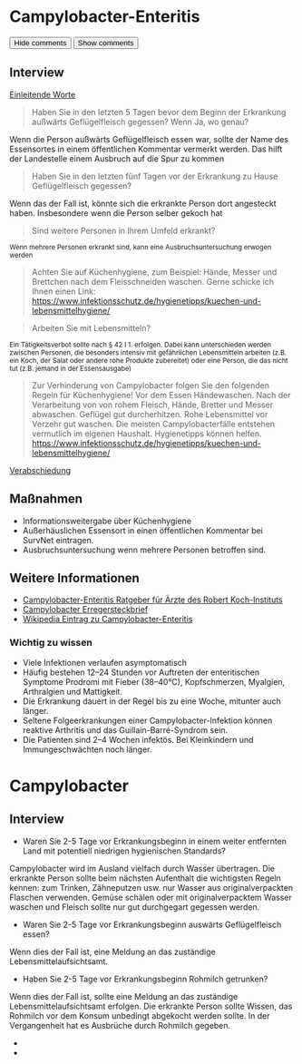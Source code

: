 # Campylobacter-Enteritis
<script>
function hidecomments() {
document.querySelectorAll(".comment").forEach(a=>a.style.display = "none");
}
function showcomments() {
document.querySelectorAll(".comment").forEach(a=>a.style.display = "block");
}
</script>


<button onclick="hidecomments()">Hide comments</button>
<button onclick="showcomments()">Show comments</button>


## Interview
<a href="docs/einleitung.html">Einleitende Worte</a>

> Haben Sie in den letzten 5 Tagen bevor dem Beginn der Erkrankung außwärts Geflügelfleisch gegessen? Wenn Ja, wo genau?

<div class="comment"> Wenn die Person außwärts Geflügelfleisch essen war, sollte der Name des Essensortes in einem öffentlichen Kommentar vermerkt werden. Das hilft der Landestelle einem Ausbruch auf die Spur zu kommen </div>

> Haben Sie in den letzten fünf Tagen vor der Erkrankung zu Hause Geflügelfleisch gegessen?

<div class="comment">  Wenn das der Fall ist, könnte sich die erkrankte Person dort angesteckt haben. Insbesondere wenn die Person selber gekoch hat</div>

> Sind weitere Personen in Ihrem Umfeld erkrankt?

<small> Wenn mehrere Personen erkrankt sind, kann eine Ausbruchsuntersuchung erwogen werden </small>

> Achten Sie auf Küchenhygiene, zum Beispiel: Hände, Messer und Brettchen nach dem Fleisschneiden waschen. Gerne schicke ich Ihnen einen Link: https://www.infektionsschutz.de/hygienetipps/kuechen-und-lebensmittelhygiene/

> Arbeiten Sie mit Lebensmitteln?

<small>Ein Tätigkeitsverbot sollte nach § 42 I 1. erfolgen. Dabei kann unterschieden werden zwischen Personen, die besonders intensiv mit gefährlichen Lebensmitteln arbeiten (z.B. ein Koch, der Salat oder andere rohe Produkte zubereitet) oder eine Person, die das nicht tut (z.B. jemand in der Essensausgabe)</small>


> Zur Verhinderung von Campylobacter folgen Sie den folgenden Regeln für Küchenhygiene! Vor dem Essen Händewaschen. Nach der Verarbeitung von von rohem Fleisch, Hände, Bretter und Messer abwaschen. Geflügel gut durcherhitzen. Rohe Lebensmittel vor Verzehr gut waschen. Die meisten Campylobacterfälle entstehen vermutlich im eigenen Haushalt. Hygienetipps können helfen. https://www.infektionsschutz.de/hygienetipps/kuechen-und-lebensmittelhygiene/


<a href="docs/einleitung.html">Verabschiedung</a>


## Maßnahmen
* Informationsweitergabe über Küchenhygiene
* Außerhäuslichen Essensort in einen öffentlichen Kommentar bei SurvNet eintragen.
* Ausbruchsuntersuchung wenn mehrere Personen betroffen sind.
## Weitere Informationen
* [Campylobacter-Enteritis Ratgeber für Ärzte des Robert Koch-Instituts](https://www.rki.de/DE/Content/Infekt/EpidBull/Merkblaetter/Ratgeber_Campylobacter.html)
* [Campylobacter Erregersteckbrief](https://www.infektionsschutz.de/erregersteckbriefe/campylobacter/)
* [Wikipedia Eintrag zu Campylobacter-Enteritis](https://de.wikipedia.org/wiki/Campylobacter-Enteritis)

### Wichtig zu wissen
* Viele Infektionen verlaufen asymptomatisch
* Häufig bestehen 12–24 Stunden vor Auftreten der enteritischen Symptome Prodromi mit Fieber (38–40°C), Kopfschmerzen, Myalgien, Arthralgien und Mattigkeit.
* Die Erkrankung dauert in der Regel bis zu eine Woche, mitunter auch länger.
* Seltene Folgeerkrankungen einer Campylobacter-Infektion können reaktive Arthritis und das Guillain-Barré-Syndrom sein.
* Die Patienten sind 2–4 Wochen infektös. Bei Kleinkindern und Immungeschwächten noch länger.




# Campylobacter

## Interview
* Waren Sie 2-5 Tage vor Erkrankungsbeginn in einem weiter entfernten Land mit potentiell niedrigen hygienischen Standards?

Campylobacter wird im Ausland vielfach durch Wasser übertragen. Die erkrankte Person sollte beim nächsten Aufenthalt die wichtigsten Regeln kennen: zum Trinken, Zähneputzen usw. nur Wasser aus originalverpackten Flaschen verwenden. Gemüse schälen oder mit originalverpacktem Wasser waschen und Fleisch sollte nur gut durchgegart gegessen werden.

* Waren Sie 2-5 Tage vor Erkrankungsbeginn auswärts Geflügelfleisch essen?

Wenn dies der Fall ist, eine Meldung an das zuständige Lebensmittelaufsichtsamt.

* Haben Sie 2-5 Tage vor Erkrankungsbeginn Rohmilch getrunken?

Wenn dies der Fall ist, sollte eine Meldung an das zuständige Lebensmittelaufsichtsamt erfolgen. Die erkrankte Person sollte Wissen, das Rohmilch vor dem Konsum unbedingt abgekocht werden sollte. In der Vergangenheit hat es Ausbrüche durch Rohmilch gegeben.

*

*
